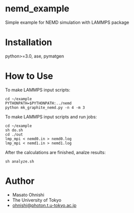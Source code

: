 # nemd_example

Simple example for NEMD simulation with LAMMPS package

# Installation

python>=3.0, ase, pymatgen

# How to Use

To make LAMMPS input scripts:

``` discriptions
cd ~/example
PYTHONPATH=$PYTHONPATH:../nemd
python mk_graphite_nemd.py -n 4 -m 3
```

To make LAMMPS input scripts and run jobs:

``` simple way
cd ~/example
sh do.sh
cd ./out
lmp_mpi < nemd0.in > nemd0.log
lmp_mpi < nemd1.in > nemd1.log
```

After the calculations are finished, analze results:

```
sh analyze.sh
```

# Author

* Masato Ohnishi
* The University of Tokyo
* ohnishi@photon.t.u-tokyo.ac.jp

